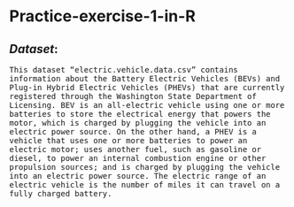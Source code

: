 # Practice-exercise-1-in-R

## <strong><em>Dataset</em></strong>:
  <samp>This dataset “electric.vehicle.data.csv” contains information about the Battery Electric Vehicles (BEVs) and Plug-in Hybrid Electric Vehicles (PHEVs) that are currently registered through the Washington State Department of Licensing. BEV is an all-electric vehicle using one or more batteries to store the electrical energy that powers the motor, which is charged by plugging the vehicle into an electric power source. On the other hand, a PHEV is a vehicle that uses one or more batteries to power an electric motor; uses another fuel, such as gasoline or diesel, to power an internal combustion engine or other propulsion sources; and is charged by plugging the vehicle into an electric power source. The electric range of an electric vehicle is the number of miles it can travel on a fully charged battery.</samp>
